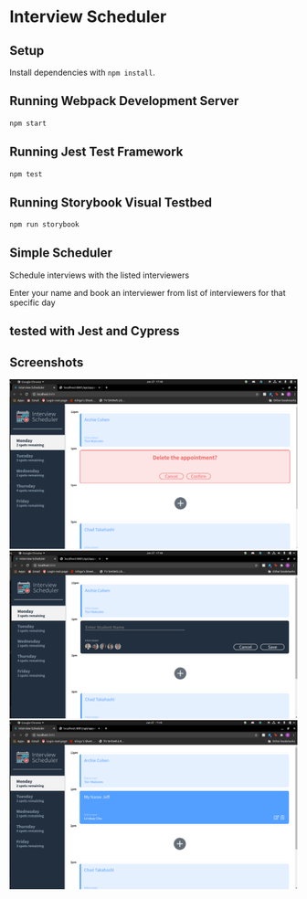 # Interview Scheduler

## Setup

Install dependencies with `npm install`.

## Running Webpack Development Server

```sh
npm start
```

## Running Jest Test Framework

```sh
npm test
```

## Running Storybook Visual Testbed

```sh
npm run storybook
```

## Simple Scheduler 

Schedule interviews with the listed interviewers

Enter your name and book an interviewer from list of interviewers for that specific day


## tested with Jest and Cypress


## Screenshots

!['Delete Me!'](https://github.com/zainen/interview-scheduler/blob/master/docs/Delete.png)
!['Book an interview'](https://github.com/zainen/interview-scheduler/blob/master/docs/book_interview.png)
!['See your interview!'](https://github.com/zainen/interview-scheduler/blob/master/docs/new_interview.png)
